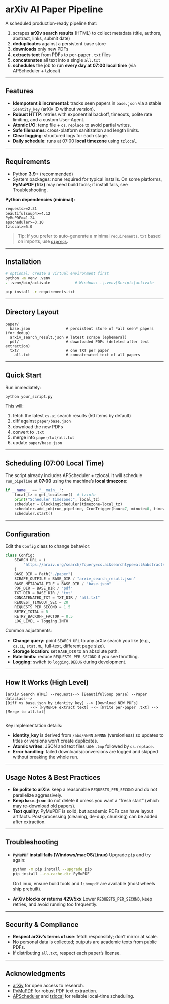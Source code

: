# arXiv AI Paper Pipeline

A scheduled production-ready pipeline that:

1. scrapes **arXiv search results** (HTML) to collect metadata (title, authors, abstract, links, submit date)
2. **deduplicates** against a persistent base store
3. **downloads** only new PDFs
4. **extracts text** from PDFs to per-paper `.txt` files
5. **concatenates** all text into a single `all.txt`
6. **schedules** the job to run **every day at 07:00 local time** (via APScheduler + tzlocal)

---

## Features

* **Idempotent & incremental**: tracks seen papers in `base.json` via a stable `identity_key` (arXiv ID without version).
* **Robust HTTP**: retries with exponential backoff, timeouts, polite rate limiting, and a custom User-Agent.
* **Atomic I/O**: temp file + `os.replace` to avoid partial writes.
* **Safe filenames**: cross-platform sanitization and length limits.
* **Clear logging**: structured logs for each stage.
* **Daily schedule**: runs at 07:00 **local timezone** using `tzlocal`.

---

## Requirements

* Python **3.9+** (recommended)
* System packages: none required for typical installs.
  On some platforms, **PyMuPDF (fitz)** may need build tools; if install fails, see Troubleshooting.

**Python dependencies (minimal):**

```
requests>=2.31
beautifulsoup4>=4.12
PyMuPDF>=1.24
apscheduler>=3.10
tzlocal>=5.0
```

> Tip: If you prefer to auto-generate a minimal `requirements.txt` based on imports, use [`pipreqs`](https://github.com/bndr/pipreqs).

---

## Installation

```bash
# optional: create a virtual environment first
python -m venv .venv
. .venv/bin/activate           # Windows: .\.venv\Scripts\activate

pip install -r requirements.txt
```

---

## Directory Layout

```
paper/
  base.json                # persistent store of *all seen* papers (for dedup)
  arxiv_search_result.json # latest scrape (ephemeral)
  pdf/                     # downloaded PDFs (deleted after text extraction)
  txt/                     # one TXT per paper
    all.txt                # concatenated text of all papers
```

---

## Quick Start

Run immediately:

```bash
python your_script.py
```

This will:

1. fetch the latest `cs.ai` search results (50 items by default)
2. diff against `paper/base.json`
3. download the new PDFs
4. convert to `.txt`
5. merge into `paper/txt/all.txt`
6. update `paper/base.json`

---

## Scheduling (07:00 Local Time)

The script already includes APScheduler + tzlocal. It will schedule `run_pipeline` at **07:00** using the machine’s **local timezone**:

```python
if __name__ == "__main__":
    local_tz = get_localzone()  # tzinfo
    print("Scheduler timezone:", local_tz)
    scheduler = BlockingScheduler(timezone=local_tz)
    scheduler.add_job(run_pipeline, CronTrigger(hour=7, minute=0, timezone=local_tz))
    scheduler.start()
```

---

## Configuration

Edit the `Config` class to change behavior:

```python
class Config:
    SEARCH_URL = (
        "https://arxiv.org/search/?query=cs.ai&searchtype=all&abstracts=show&order=-announced_date_first&size=50"
    )
    BASE_DIR = Path("./paper")
    SCRAPE_OUTFILE = BASE_DIR / "arxiv_search_result.json"
    BASE_METADATA_FILE = BASE_DIR / "base.json"
    PDF_DIR = BASE_DIR / "pdf"
    TXT_DIR = BASE_DIR / "txt"
    CONCATENATED_TXT = TXT_DIR / "all.txt"
    REQUEST_TIMEOUT_SEC = 20
    REQUESTS_PER_SECOND = 1.5
    RETRY_TOTAL = 5
    RETRY_BACKOFF_FACTOR = 0.5
    LOG_LEVEL = logging.INFO
```

Common adjustments:

* **Change query:** point `SEARCH_URL` to any arXiv search you like (e.g., `cs.CL`, `stat.ML`, full-text, different page size).
* **Storage location:** set `BASE_DIR` to an absolute path.
* **Rate limits:** reduce `REQUESTS_PER_SECOND` if you see throttling.
* **Logging:** switch to `logging.DEBUG` during development.

---

## How It Works (High Level)

```
[arXiv Search HTML] --requests--> [BeautifulSoup parse] --Paper dataclass-->
[Diff vs base.json by identity_key] --> [Download NEW PDFs]
           --> [PyMuPDF extract text] --> [Write per-paper .txt] --> [Merge to all.txt]
                                          
```

Key implementation details:

* **identity\_key** is derived from `/abs/NNNN.NNNNN` (versionless) so updates to titles or versions won’t create duplicates.
* **Atomic writes**: JSON and text files use `.tmp` followed by `os.replace`.
* **Error handling**: failed downloads/conversions are logged and skipped without breaking the whole run.

---

## Usage Notes & Best Practices

* **Be polite to arXiv**: keep a reasonable `REQUESTS_PER_SECOND` and do not parallelize aggressively.
* **Keep `base.json`**: do not delete it unless you want a “fresh start” (which may re-download old papers).
* **Text quality**: PyMuPDF is solid, but academic PDFs can have layout artifacts. Post-processing (cleaning, de-dup, chunking) can be added after extraction.

---

## Troubleshooting

* **`PyMuPDF` install fails (Windows/macOS/Linux)**
  Upgrade `pip` and try again:

  ```bash
  python -m pip install --upgrade pip
  pip install --no-cache-dir PyMuPDF
  ```

  On Linux, ensure build tools and `libmupdf` are available (most wheels ship prebuilt).

* **ArXiv blocks or returns 429/5xx**
  Lower `REQUESTS_PER_SECOND`, keep retries, and avoid running too frequently.

---

## Security & Compliance

* **Respect arXiv’s terms of use**: fetch responsibly; don’t mirror at scale.
* No personal data is collected; outputs are academic texts from public PDFs.
* If distributing `all.txt`, respect each paper’s license.

---

## Acknowledgments

* [arXiv](https://arxiv.org/) for open access to research.
* [PyMuPDF](https://pymupdf.readthedocs.io/) for robust PDF text extraction.
* [APScheduler](https://apscheduler.readthedocs.io/) and [tzlocal](https://github.com/regebro/tzlocal) for reliable local-time scheduling.
